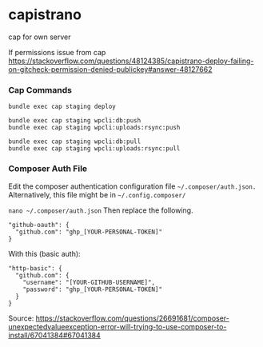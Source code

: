 # capistrano
cap for own server

If permissions issue from cap
https://stackoverflow.com/questions/48124385/capistrano-deploy-failing-on-gitcheck-permission-denied-publickey#answer-48127662




### Cap Commands
    bundle exec cap staging deploy
    
    bundle exec cap staging wpcli:db:push
    bundle exec cap staging wpcli:uploads:rsync:push

    bundle exec cap staging wpcli:db:pull
    bundle exec cap staging wpcli:uploads:rsync:pull




### Composer Auth File

Edit the composer authentication configuration file `~/.composer/auth.json.`
Alternatively, this file might be in `~/.config.composer/`

`nano ~/.composer/auth.json`
Then replace the following.

    "github-oauth": {
      "github.com": "ghp_[YOUR-PERSONAL-TOKEN]"
    }
With this (basic auth):

    "http-basic": {
      "github.com": {
        "username": "[YOUR-GITHUB-USERNAME]",
        "password": "ghp_[YOUR-PERSONAL-TOKEN]"
      }
    }
Source: https://stackoverflow.com/questions/26691681/composer-unexpectedvalueexception-error-will-trying-to-use-composer-to-install/67041384#67041384


